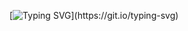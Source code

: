 [![Typing SVG](https://readme-typing-svg.demolab.com?font=Fira+Code&pause=1000&color=F7F7F7&multiline=true&width=435&lines=trasher+%7C+money+talks.)](https://git.io/typing-svg)

